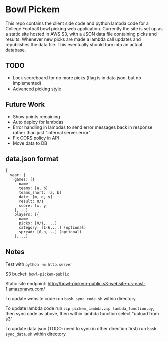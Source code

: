 # Bowl Pickem
This repo contains the client side code and python lambda code for a College Football bowl picking web application. Currently the site is set up as a static site hosted in AWS S3, with a JSON data file containing picks and results. Whenever new picks are made a lambda call updates and republishes the data file. This eventually should turn into an actual database. 

## TODO
- Lock scoreboard for no more picks (flag is in data.json, but no implemented)
- Advanced picking style

## Future Work
- Show points remaining
- Auto deploy for lambdas
- Error handling in lambdas to send error messages back in response rather than just "internal server error"
- Fix CORS policy in API
- Move data to DB

## data.json format
```
{
  year: {
    games: [{
      name
      teams: [a, b]
      teams_short: [a, b]
      date: [m, d, y]
      result: 0/1
      score: [x, y]
    },...]
    players: [{
      name
      picks: [0/1,....]
      category: [1-6,...] (optional)
      spread: [0-n,...] (optional)
    },...]

```


## Notes
Test with `python -m http.server`

S3 bucket: `bowl-pickem-public`

Static site endpoint: http://bowl-pickem-public.s3-website-us-east-1.amazonaws.com/

To update website code run `bash sync_code.sh` within directory

To update lambda code run `zip pickem_lambda.zip lambda_function.py`, then sync code as above, then within lambda function select "upload from s3" 

To update data.json (TODO: need to sync in other direction first) run `bash sync_data.sh` within directory

